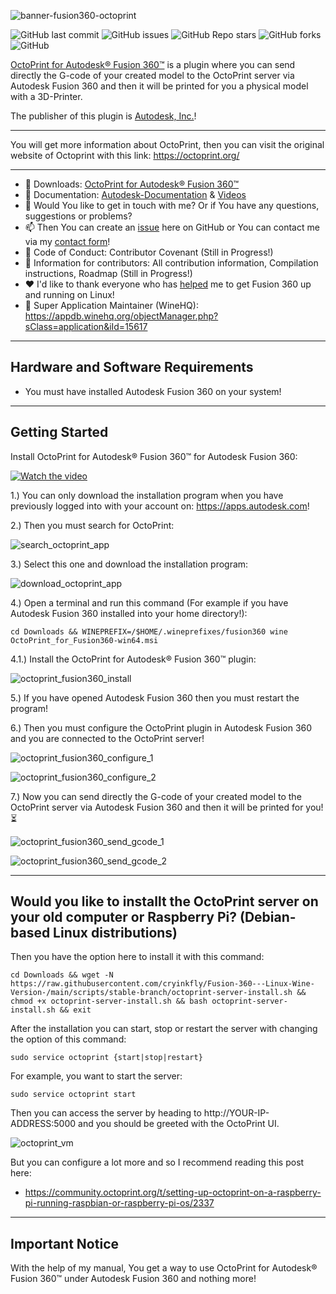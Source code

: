 ![banner-fusion360-octoprint](https://user-images.githubusercontent.com/79079633/128550301-bfe5367f-3e87-4a82-b18f-cfe86fb7282d.png)

![GitHub last commit](https://img.shields.io/github/last-commit/cryinkfly/Fusion-360---Linux-Wine-Version-?style=for-the-badge)
![GitHub issues](https://img.shields.io/github/issues-raw/cryinkfly/Fusion-360---Linux-Wine-Version-?style=for-the-badge)
![GitHub Repo stars](https://img.shields.io/github/stars/cryinkfly/Fusion-360---Linux-Wine-Version-?style=for-the-badge)
![GitHub forks](https://img.shields.io/github/forks/cryinkfly/Fusion-360---Linux-Wine-Version-?style=for-the-badge)
![GitHub](https://img.shields.io/github/license/cryinkfly/Fusion-360---Linux-Wine-Version-?style=for-the-badge)

<a href="https://apps.autodesk.com/FUSION/en/Detail/Index?id=5679198834514673847&appLang=en&os=Win64">OctoPrint for Autodesk® Fusion 360™</a> is a plugin where you can send directly the G-code of your created model to the OctoPrint server via Autodesk Fusion 360 and then it will be printed for you a physical model with a 3D-Printer.

The publisher of this plugin is <a href="/en/Publisher/PublisherHomepage?ID=QP9QKVEMEAC3" target="_blank"><span class="seller">Autodesk, Inc.</span></a>!

---

You will get more information about OctoPrint, then you can visit the original website of Octoprint with this link: https://octoprint.org/

---

  - 📂 Downloads: 
<a href="https://apps.autodesk.com/FUSION/en/Detail/Index?id=5679198834514673847&appLang=en&os=Win64">OctoPrint for Autodesk® Fusion 360™</a>
  - 📔 Documentation: <a href="https://apps.autodesk.com/FUSION/en/Detail/HelpDoc?appId=5679198834514673847&appLang=en&os=Win64">Autodesk-Documentation</a> & <a href="https://www.youtube.com/watch?v=-BktJspJKgs&list=PLzwMdS5iu_BIsO6RTy7Hy1MbzLMrQE2xe">Videos</a>
  - 💬 Would You like to get in touch with me? Or if You have any questions, suggestions or problems?
  - 📫 Then You can create an <a href="https://github.com/cryinkfly/Fusion-360---Linux-Wine-Version-/issues">issue</a> here on GitHub or You can contact me via my <a href="https://cryinkfly.com/contact/">contact form</a>!
  - 📜 Code of Conduct: Contributor Covenant (Still in Progress!)
  - 📖 Information for contributors: All contribution information, Compilation instructions, Roadmap (Still in Progress!)
  - ❤️ I'd like to thank everyone who has <a href="https://github.com/cryinkfly/Fusion-360---Linux-Wine-Version-/blob/main/SPONSORS.md">helped</a> me to get Fusion 360 up and running on Linux!
  - 🍷 Super Application Maintainer (WineHQ): https://appdb.winehq.org/objectManager.php?sClass=application&iId=15617

---

## Hardware and Software Requirements

- You must have installed Autodesk Fusion 360 on your system!

---

## Getting Started

Install OctoPrint for Autodesk® Fusion 360™ for Autodesk Fusion 360:

[![Watch the video](https://user-images.githubusercontent.com/79079633/133934603-9889a162-bc44-4968-aee1-6217cf05e160.png)](https://youtu.be/01lnwcE1ieg)



1.) You can only download the installation program when you have previously logged into with your account on: https://apps.autodesk.com!

2.) Then you must search for OctoPrint:

![search_octoprint_app](https://user-images.githubusercontent.com/79079633/128554855-3489c501-1b1b-4a4c-8df4-e4f278b2b0b1.png)


3.) Select this one and download the installation program:

![download_octoprint_app](https://user-images.githubusercontent.com/79079633/128555234-28c5a358-c52c-400a-b85c-ae1502b8f502.png)


4.) Open a terminal and run this command (For example if you have Autodesk Fusion 360 installed into your home directory!):

    cd Downloads && WINEPREFIX=/$HOME/.wineprefixes/fusion360 wine OctoPrint_for_Fusion360-win64.msi

4.1.) Install the OctoPrint for Autodesk® Fusion 360™ plugin:

![octoprint_fusion360_install](https://github.com/cryinkfly/Fusion-360---Linux-Wine-Version-/blob/main/files/images/extensions/OctoPrint%20for%20Autodesk%C2%AE%20Fusion%20360%E2%84%A2/octoprint_fusion360_install.png)


5.) If you have opened Autodesk Fusion 360 then you must restart the program!

6.) Then you must configure the OctoPrint plugin in Autodesk Fusion 360 and you are connected to the OctoPrint server!

![octoprint_fusion360_configure_1](https://github.com/cryinkfly/Fusion-360---Linux-Wine-Version-/blob/main/files/images/extensions/OctoPrint%20for%20Autodesk%C2%AE%20Fusion%20360%E2%84%A2/octoprint_fusion360_configure_1.png)

![octoprint_fusion360_configure_2](https://github.com/cryinkfly/Fusion-360---Linux-Wine-Version-/blob/main/files/images/extensions/OctoPrint%20for%20Autodesk%C2%AE%20Fusion%20360%E2%84%A2/octoprint_fusion360_configure_2.png)


7.) Now you can send directly the G-code of your created model to the OctoPrint server via Autodesk Fusion 360 and then it will be printed for you! ⏳

![octoprint_fusion360_send_gcode_1](https://github.com/cryinkfly/Fusion-360---Linux-Wine-Version-/blob/main/files/images/extensions/OctoPrint%20for%20Autodesk%C2%AE%20Fusion%20360%E2%84%A2/octoprint_fusion360_send_gcode_1.png)

![octoprint_fusion360_send_gcode_2](https://github.com/cryinkfly/Fusion-360---Linux-Wine-Version-/blob/main/files/images/extensions/OctoPrint%20for%20Autodesk%C2%AE%20Fusion%20360%E2%84%A2/octoprint_fusion360_send_gcode_2.png)

---

## Would you like to installt the OctoPrint server on your old computer or Raspberry Pi? (Debian-based Linux distributions)

Then you have the option here to install it with this command:

    cd Downloads && wget -N https://raw.githubusercontent.com/cryinkfly/Fusion-360---Linux-Wine-Version-/main/scripts/stable-branch/octoprint-server-install.sh && chmod +x octoprint-server-install.sh && bash octoprint-server-install.sh && exit

After the installation you can start, stop or restart the server with changing the option of this command:

    sudo service octoprint {start|stop|restart}
    
For example, you want to start the server:

    sudo service octoprint start

Then you can access the server by heading to http://YOUR-IP-ADDRESS:5000 and you should be greeted with the OctoPrint UI.

![octoprint_vm](https://github.com/cryinkfly/Fusion-360---Linux-Wine-Version-/blob/main/files/images/extensions/OctoPrint%20for%20Autodesk%C2%AE%20Fusion%20360%E2%84%A2/octoprint_vm.png)

But you can configure a lot more and so I recommend reading this post here:

- https://community.octoprint.org/t/setting-up-octoprint-on-a-raspberry-pi-running-raspbian-or-raspberry-pi-os/2337

---

## Important Notice

With the help of my manual, You get a way to use OctoPrint for Autodesk® Fusion 360™ under Autodesk Fusion 360 and nothing more!








